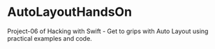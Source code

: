 # AutoLayoutHandsOn
Project-06 of Hacking with Swift - Get to grips with Auto Layout using practical examples and code.
